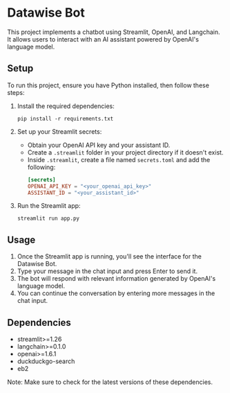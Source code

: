 # Datawise Bot

This project implements a chatbot using Streamlit, OpenAI, and Langchain. It allows users to interact with an AI assistant powered by OpenAI's language model.

## Setup

To run this project, ensure you have Python installed, then follow these steps:

1. Install the required dependencies:
    ```
    pip install -r requirements.txt
    ```

2. Set up your Streamlit secrets:
    - Obtain your OpenAI API key and your assistant ID.
    - Create a `.streamlit` folder in your project directory if it doesn't exist.
    - Inside `.streamlit`, create a file named `secrets.toml` and add the following:
        ```toml
        [secrets]
        OPENAI_API_KEY = "<your_openai_api_key>"
        ASSISTANT_ID = "<your_assistant_id>"
        ```

3. Run the Streamlit app:
    ```
    streamlit run app.py
    ```

## Usage

1. Once the Streamlit app is running, you'll see the interface for the Datawise Bot.
2. Type your message in the chat input and press Enter to send it.
3. The bot will respond with relevant information generated by OpenAI's language model.
4. You can continue the conversation by entering more messages in the chat input.

## Dependencies

- streamlit>=1.26
- langchain>=0.1.0
- openai>=1.6.1
- duckduckgo-search
- eb2

Note: Make sure to check for the latest versions of these dependencies.

